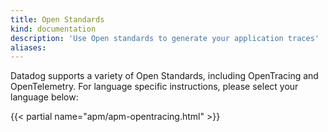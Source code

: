 ```yaml
---
title: Open Standards
kind: documentation
description: 'Use Open standards to generate your application traces'
aliases:
---
```

Datadog supports a variety of Open Standards, including OpenTracing and OpenTelemetry. For language specific instructions, please select your language below:

{{< partial name="apm/apm-opentracing.html" >}}

